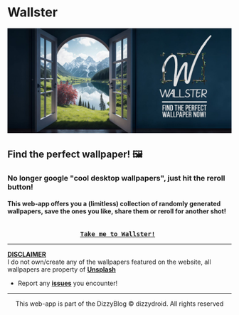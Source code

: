 # Wallster
<div id="header" align="left">
 <img src="imgs/wallster_github-min.jpg">
</div>

## Find the perfect wallpaper! 🖼️

### No longer google "cool desktop wallpapers", just hit the reroll button!
#### This web-app offers you a (limitless) collection of randomly generated wallpapers, **save** the ones you like, **share** them or **reroll** for another shot!

<pre align = "center"> <b> 
<a href="">Take me to Wallster!</a> </b>
</pre>

_____________________________

<b><u>DISCLAIMER</b></u><br>
I do not own/create any of the wallpapers featured on the website, all wallpapers are property of 
<a href = "https://unsplash.com/"><b>Unsplash</b></a>
- Report any <a href = "https://github.com/dizzydroid/Wallster/issues"><b>issues</b></a> you encounter!
_____________________________

<p align="center"> This web-app is part of the DizzyBlog © dizzydroid. All rights reserved </p>
